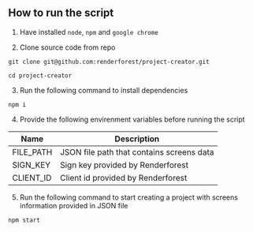 ## How to run the script

1. Have installed `node`, `npm` and `google chrome`

2. Clone source code from repo

```
git clone git@github.com:renderforest/project-creator.git

cd project-creator
```

3. Run the following command to install dependencies

```
npm i
```

4. Provide the following envirenment variables before running the script

| Name          | Description                               |
|---------------|-------------------------------------------|
| FILE_PATH     | JSON file path that contains screens data |
| SIGN_KEY      | Sign key provided by Renderforest         |
| CLIENT_ID     | Client id provided by Renderforest        |

5. Run the following command to start creating a project with screens information provided in JSON file

```
npm start
```